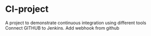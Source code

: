 # CI-project
A project to demonstrate continuous integration using different tools
Connect GITHUB to Jenkins.
Add webhook from github

